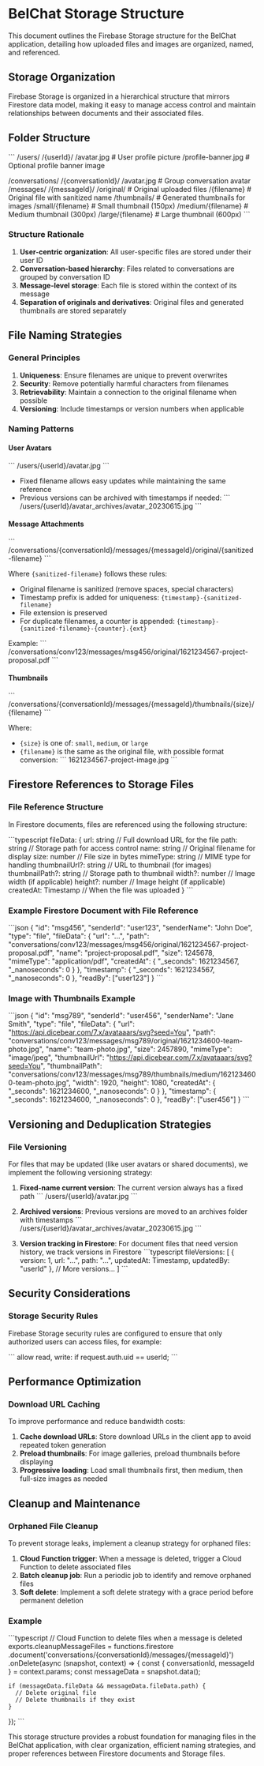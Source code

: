 # BelChat Storage Structure

This document outlines the Firebase Storage structure for the BelChat application, detailing how uploaded files and images are organized, named, and referenced.

## Storage Organization

Firebase Storage is organized in a hierarchical structure that mirrors Firestore data model, making it easy to manage access control and maintain relationships between documents and their associated files.

## Folder Structure

\`\`\`
/users/
  /{userId}/
    /avatar.jpg                     # User profile picture
    /profile-banner.jpg             # Optional profile banner image

/conversations/
  /{conversationId}/
    /avatar.jpg                     # Group conversation avatar
    /messages/
      /{messageId}/
        /original/                  # Original uploaded files
          /{filename}               # Original file with sanitized name
        /thumbnails/                # Generated thumbnails for images
          /small/{filename}         # Small thumbnail (150px)
          /medium/{filename}        # Medium thumbnail (300px)
          /large/{filename}         # Large thumbnail (600px)
\`\`\`

### Structure Rationale

1. **User-centric organization**: All user-specific files are stored under their user ID
2. **Conversation-based hierarchy**: Files related to conversations are grouped by conversation ID
3. **Message-level storage**: Each file is stored within the context of its message
4. **Separation of originals and derivatives**: Original files and generated thumbnails are stored separately

## File Naming Strategies

### General Principles

1. **Uniqueness**: Ensure filenames are unique to prevent overwrites
2. **Security**: Remove potentially harmful characters from filenames
3. **Retrievability**: Maintain a connection to the original filename when possible
4. **Versioning**: Include timestamps or version numbers when applicable

### Naming Patterns

#### User Avatars

\`\`\`
/users/{userId}/avatar.jpg
\`\`\`

- Fixed filename allows easy updates while maintaining the same reference
- Previous versions can be archived with timestamps if needed:
  \`\`\`
  /users/{userId}/avatar_archives/avatar_20230615.jpg
  \`\`\`

#### Message Attachments

\`\`\`
/conversations/{conversationId}/messages/{messageId}/original/{sanitized-filename}
\`\`\`

Where `{sanitized-filename}` follows these rules:
- Original filename is sanitized (remove spaces, special characters)
- Timestamp prefix is added for uniqueness: `{timestamp}-{sanitized-filename}`
- File extension is preserved
- For duplicate filenames, a counter is appended: `{timestamp}-{sanitized-filename}-{counter}.{ext}`

Example:
\`\`\`
/conversations/conv123/messages/msg456/original/1621234567-project-proposal.pdf
\`\`\`

#### Thumbnails

\`\`\`
/conversations/{conversationId}/messages/{messageId}/thumbnails/{size}/{filename}
\`\`\`

Where:
- `{size}` is one of: `small`, `medium`, or `large`
- `{filename}` is the same as the original file, with possible format conversion:
  \`\`\`
  1621234567-project-image.jpg
  \`\`\`

## Firestore References to Storage Files

### File Reference Structure

In Firestore documents, files are referenced using the following structure:

\`\`\`typescript
fileData: {
  url: string            // Full download URL for the file
  path: string           // Storage path for access control
  name: string           // Original filename for display
  size: number           // File size in bytes
  mimeType: string       // MIME type for handling
  thumbnailUrl?: string  // URL to thumbnail (for images)
  thumbnailPath?: string // Storage path to thumbnail
  width?: number         // Image width (if applicable)
  height?: number        // Image height (if applicable)
  createdAt: Timestamp   // When the file was uploaded
}
\`\`\`

### Example Firestore Document with File Reference

\`\`\`json
{
  "id": "msg456",
  "senderId": "user123",
  "senderName": "John Doe",
  "type": "file",
  "fileData": {
    "url": "...",
    "path": "conversations/conv123/messages/msg456/original/1621234567-project-proposal.pdf",
    "name": "project-proposal.pdf",
    "size": 1245678,
    "mimeType": "application/pdf",
    "createdAt": {
      "_seconds": 1621234567,
      "_nanoseconds": 0
    }
  },
  "timestamp": {
    "_seconds": 1621234567,
    "_nanoseconds": 0
  },
  "readBy": ["user123"]
}
\`\`\`

### Image with Thumbnails Example

\`\`\`json
{
  "id": "msg789",
  "senderId": "user456",
  "senderName": "Jane Smith",
  "type": "file",
  "fileData": {
    "url": "https://api.dicebear.com/7.x/avataaars/svg?seed=You",
    "path": "conversations/conv123/messages/msg789/original/1621234600-team-photo.jpg",
    "name": "team-photo.jpg",
    "size": 2457890,
    "mimeType": "image/jpeg",
    "thumbnailUrl": "https://api.dicebear.com/7.x/avataaars/svg?seed=You",
    "thumbnailPath": "conversations/conv123/messages/msg789/thumbnails/medium/1621234600-team-photo.jpg",
    "width": 1920,
    "height": 1080,
    "createdAt": {
      "_seconds": 1621234600,
      "_nanoseconds": 0
    }
  },
  "timestamp": {
    "_seconds": 1621234600,
    "_nanoseconds": 0
  },
  "readBy": ["user456"]
}
\`\`\`

## Versioning and Deduplication Strategies

### File Versioning

For files that may be updated (like user avatars or shared documents), we implement the following versioning strategy:

1. **Fixed-name current version**: The current version always has a fixed path
   \`\`\`
   /users/{userId}/avatar.jpg
   \`\`\`

2. **Archived versions**: Previous versions are moved to an archives folder with timestamps
   \`\`\`
   /users/{userId}/avatar_archives/avatar_20230615.jpg
   \`\`\`

3. **Version tracking in Firestore**: For document files that need version history, we track versions in Firestore
   \`\`\`typescript
   fileVersions: [
     {
       version: 1,
       url: "...",
       path: "...",
       updatedAt: Timestamp,
       updatedBy: "userId"
     },
     // More versions...
   ]
   \`\`\`

## Security Considerations

### Storage Security Rules

Firebase Storage security rules are configured to ensure that only authorized users can access files, for example:

\`\`\`
allow read, write: if request.auth.uid == userId;
\`\`\`

## Performance Optimization

### Download URL Caching

To improve performance and reduce bandwidth costs:

1. **Cache download URLs**: Store download URLs in the client app to avoid repeated token generation
2. **Preload thumbnails**: For image galleries, preload thumbnails before displaying
3. **Progressive loading**: Load small thumbnails first, then medium, then full-size images as needed


## Cleanup and Maintenance

### Orphaned File Cleanup

To prevent storage leaks, implement a cleanup strategy for orphaned files:

1. **Cloud Function trigger**: When a message is deleted, trigger a Cloud Function to delete associated files
2. **Batch cleanup job**: Run a periodic job to identify and remove orphaned files
3. **Soft delete**: Implement a soft delete strategy with a grace period before permanent deletion

### Example
\`\`\`typescript
// Cloud Function to delete files when a message is deleted
exports.cleanupMessageFiles = functions.firestore
  .document('conversations/{conversationId}/messages/{messageId}')
  .onDelete(async (snapshot, context) => {
    const { conversationId, messageId } = context.params;
    const messageData = snapshot.data();
    
    if (messageData.fileData && messageData.fileData.path) {
      // Delete original file
      // Delete thumbnails if they exist
    }
  });
\`\`\`

This storage structure provides a robust foundation for managing files in the BelChat application, with clear organization, efficient naming strategies, and proper references between Firestore documents and Storage files.
